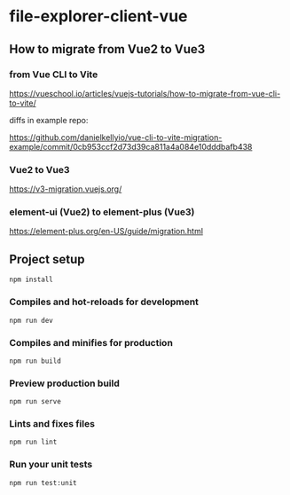 # file-explorer-client-vue

## How to migrate from Vue2 to Vue3

### from Vue CLI to Vite

https://vueschool.io/articles/vuejs-tutorials/how-to-migrate-from-vue-cli-to-vite/

diffs in example repo:

https://github.com/danielkellyio/vue-cli-to-vite-migration-example/commit/0cb953ccf2d73d39ca811a4a084e10dddbafb438

### Vue2 to Vue3

https://v3-migration.vuejs.org/

### element-ui (Vue2) to element-plus (Vue3)

https://element-plus.org/en-US/guide/migration.html

## Project setup
```
npm install
```

### Compiles and hot-reloads for development
```
npm run dev
```

### Compiles and minifies for production
```
npm run build
```

### Preview production build
```
npm run serve
```

### Lints and fixes files
```
npm run lint
```

### Run your unit tests
```
npm run test:unit
```
